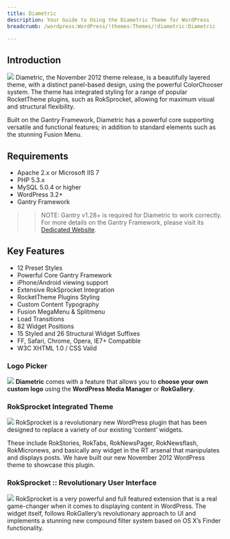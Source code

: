 ```yaml
---
title: Diametric
description: Your Guide to Using the Diametric Theme for WordPress
breadcrumb: /wordpress:WordPress/!themes:Themes/!diametric:Diametric

---
```


Introduction
-----
![][diametric2]
Diametric, the November 2012 theme release, is a beautifully layered theme, with a distinct panel-based design, using the powerful ColorChooser system. The theme has integrated styling for a range of popular RocketTheme plugins, such as RokSprocket, allowing for maximum visual and structural flexibility.

Built on the Gantry Framework, Diametric has a powerful core supporting versatile and functional features; in addition to standard elements such as the stunning Fusion Menu.

Requirements
-----
* Apache 2.x or Microsoft IIS 7
* PHP 5.3.x
* MySQL 5.0.4 or higher
* WordPress 3.2+
* Gantry Framework

>> NOTE: Gantry v1.28+ is required for Diametric to work correctly. For more details on the Gantry Framework, please visit its [Dedicated Website][gantry].

Key Features
-----
* 12 Preset Styles
* Powerful Core Gantry Framework
* iPhone/Android viewing support
* Extensive RokSprocket Integration
* RocketTheme Plugins Styling
* Custom Content Typography
* Fusion MegaMenu & Splitmenu
* Load Transitions
* 82 Widget Positions
* 15 Styled and 26 Structural Widget Suffixes
* FF, Safari, Chrome, Opera, IE7+ Compatible
* W3C XHTML 1.0 / CSS Valid

### Logo Picker
![][logo]
**Diametric** comes with a feature that allows you to **choose your own custom logo** using the **WordPress Media Manager** or **RokGallery**.

### RokSprocket Integrated Theme
![][roksprocket1]
RokSprocket is a revolutionary new WordPress plugin that has been designed to replace a variety of our existing ‘content’ widgets.

These include RokStories, RokTabs, RokNewsPager, RokNewsflash, RokMicronews, and basically any widget in the RT arsenal that manipulates and displays posts. We have built our new November 2012 WordPress theme to showcase this plugin.

### RokSprocket :: Revolutionary User Interface
![][roksprocket2]
RokSprocket is a very powerful and full featured extension that is a real game-changer when it comes to displaying content in WordPress. The widget itself, follows RokGallery’s revolutionary approach to UI and implements a stunning new compound filter system based on OS X’s Finder functionality.

[gantry]: http://www.gantry-framework.org/
[gantry_install]: ../../start/gantry.md
[diametric]: assets/diametric.jpeg
[diametric2]: assets/diametric2.jpeg
[logo]: assets/logopicker.jpg
[roksprocket1]: assets/roksprocket1.jpg
[roksprocket2]: assets/roksprocket3.jpg
[roksprocket3]: assets/roksprocket_3.jpg
[roksprocket4]: assets/roksprocket_4.jpg
[gantry4]: assets/gantry4.jpg
[bootstrap]: http://twitter.github.com/bootstrap/